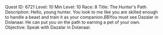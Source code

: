 Quest ID: 6721
Level: 10
Min Level: 10
Race: 8
Title: The Hunter's Path
Description: Hello, young hunter. You look to me like you are skilled enough to handle a beast and train it as your companion.$B$BYou must see Dazalar in Dolanaar. He can put you on the path to earning a pet of your own.
Objective: Speak with Dazalar in Dolanaar.
